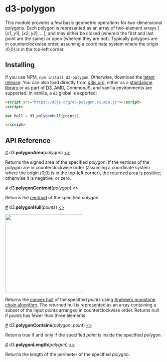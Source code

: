 # d3-polygon

This module provides a few basic geometric operations for two-dimensional polygons. Each polygon is represented as an array of two-element arrays [​[<i>x1</i>, <i>y1</i>], [<i>x2</i>, <i>y2</i>], …], and may either be closed (wherein the first and last point are the same) or open (wherein they are not). Typically polygons are in counterclockwise order, assuming a coordinate system where the origin ⟨0,0⟩ is in the top-left corner.

## Installing

If you use NPM, `npm install d3-polygon`. Otherwise, download the [latest release](https://github.com/d3/d3-polygon/releases/latest). You can also load directly from [d3js.org](https://d3js.org), either as a [standalone library](https://d3js.org/d3-polygon.v1.min.js) or as part of [D3](https://github.com/d3/d3). AMD, CommonJS, and vanilla environments are supported. In vanilla, a `d3` global is exported:

```html
<script src="https://d3js.org/d3-polygon.v1.min.js"></script>
<script>

var hull = d3.polygonHull(points);

</script>
```

## API Reference

<a href="#polygonArea" name="polygonArea">#</a> d3.<b>polygonArea</b>(<i>polygon</i>) [<>](https://github.com/d3/d3-polygon/blob/master/src/area.js#L1 "Source Code")

Returns the signed area of the specified *polygon*. If the vertices of the polygon are in counterclockwise order (assuming a coordinate system where the origin ⟨0,0⟩ is in the top-left corner), the returned area is positive; otherwise it is negative, or zero.

<a href="#polygonCentroid" name="polygonCentroid">#</a> d3.<b>polygonCentroid</b>(<i>polygon</i>) [<>](https://github.com/d3/d3-polygon/blob/master/src/centroid.js#L1 "Source Code")

Returns the [centroid](https://en.wikipedia.org/wiki/Centroid) of the specified *polygon*.

<a href="#polygonHull" name="polygonHull">#</a> d3.<b>polygonHull</b>(<i>points</i>) [<>](https://github.com/d3/d3-polygon/blob/master/src/hull.js#L23 "Source Code")

<a href="http://bl.ocks.org/mbostock/6f14f7b7f267a85f7cdc"><img src="https://raw.githubusercontent.com/d3/d3-polygon/master/img/hull.png" width="250" height="250"></a>

Returns the [convex hull](https://en.wikipedia.org/wiki/Convex_hull) of the specified *points* using [Andrew’s monotone chain algorithm](http://en.wikibooks.org/wiki/Algorithm_Implementation/Geometry/Convex_hull/Monotone_chain). The returned hull is represented as an array containing a subset of the input *points* arranged in counterclockwise order. Returns null if *points* has fewer than three elements.

<a href="#polygonContains" name="polygonContains">#</a> d3.<b>polygonContains</b>(<i>polygon</i>, <i>point</i>) [<>](https://github.com/d3/d3-polygon/blob/master/src/contains.js#L1 "Source Code")

Returns true if and only if the specified *point* is inside the specified *polygon*.

<a href="#polygonLength" name="polygonLength">#</a> d3.<b>polygonLength</b>(<i>polygon</i>) [<>](https://github.com/d3/d3-polygon/blob/master/src/length.js#L1 "Source Code")

Returns the length of the perimeter of the specified *polygon*.
